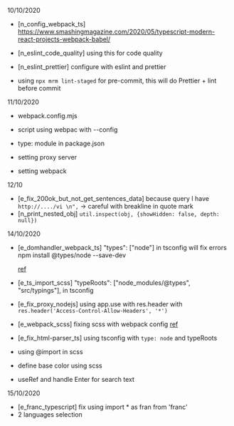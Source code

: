 10/10/2020

- [n_config_webpack_ts]
  https://www.smashingmagazine.com/2020/05/typescript-modern-react-projects-webpack-babel/

- [n_eslint_code_quality] using this for code quality
- [n_eslint_prettier] configure with eslint and prettier
- using `npx mrm lint-staged` for pre-commit, this will do Prettier + lint before commit

11/10/2020

- webpack.config.mjs
- script using webpac with --config
- type: module in package.json

- setting proxy server
- setting webpack

12/10

- [e_fix_200ok_but_not_get_sentences_data]
  because query I have `http://..../vi \n",` -> careful with breakline in quote mark
- [n_print_nested_obj]
  `util.inspect(obj, {showHidden: false, depth: null})`

14/10/2020

- [e_domhandler_webpack_ts]
  "types": ["node"] in tsconfig will fix errors
  npm install @types/node --save-dev

  [ref](https://stackoverflow.com/questions/54232428/cannot-find-type-definition-file-for-node-in-typescript-react-app)

- [e_ts_import_scss]
  "typeRoots": ["node_modules/@types", "src/typings"],
  in tsconfig

- [e_fix_proxy_nodejs] using app.use with res.header with ` res.header('Access-Control-Allow-Headers', '*')`

- [e_webpack_scss] fixing scss with webpack config
  [ref](https://medium.com/better-programming/how-to-set-up-a-react-project-using-webpack-typescript-and-sass-74914421158a)

- [e_fix_html-parser_ts] using tsconfig with `type: node` and typeRoots

- using @import in scss
- define base color using scss
- useRef and handle Enter for search text

15/10/2020

- [e_franc_typescript] fix using import \* as fran from 'franc'
- 2 languages selection
